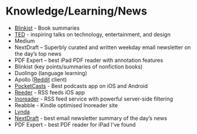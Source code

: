 # Knowledge/Learning/News

- [Blinkist][1] - Book summaries
- [TED][2] - inspiring talks on technology, entertainment, and design
- Medium
- NextDraft – Superbly curated and written weekday email newsletter on the day’s top news
- PDF Expert – best iPad PDF reader with annotation features
- Blinkist (key points/summaries of nonfiction books)
- Duolingo (language learning)
- Apollo ([Reddit][3] client)
- [PocketCasts][4] - Best podcasts app on iOS and Android
- [Reeder][5] - RSS feeds iOS app
- [Inoreader][6] - RSS feed service with powerful server-side filtering
- Reabble - Kindle optimised Inoreader site
- [Lynda][7]
- [NextDraft][8] - best email newsletter summary of the day’s news
- PDF Expert - best PDF reader for iPad I’ve found

[1]:	http://blinki.st/89daef1176a6
[2]:	TED.com
[3]:	http://Reddit.com
[4]:	https://www.shiftyjelly.com/pocketcasts/
[5]:	http://reederapp.com/
[6]:	https://www.inoreader.com
[7]:	https://www.lynda.com
[8]:	NextDraft.net